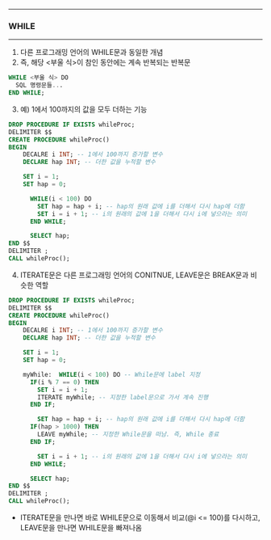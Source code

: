 -----
### WHILE
-----
1. 다른 프로그래밍 언어의 WHILE문과 동일한 개념
2. 즉, 해당 <부울 식>이 참인 동안에는 계속 반복되는 반복문
```sql
WHILE <부울 식> DO
  SQL 명령문들...
END WHILE;
```
3. 예) 1에서 100까지의 값을 모두 더하는 기능
```sql
DROP PROCEDURE IF EXISTS whileProc;
DELIMITER $$
CREATE PROCEDURE whileProc()
BEGIN
    DECALRE i INT; -- 1에서 100까지 증가할 변수
    DECLARE hap INT; -- 더한 값을 누적할 변수

    SET i = 1;
    SET hap = 0;

      WHILE(i < 100) DO
        SET hap = hap + i; -- hap의 원래 값에 i를 더해서 다시 hap에 더함
        SET i = i + 1; -- i의 원래의 값에 1을 더해서 다시 i에 넣으라는 의미
      END WHILE;

      SELECT hap;
END $$
DELIMITER ;
CALL whileProc();
```

4. ITERATE문은 다른 프로그래밍 언어의 CONITNUE, LEAVE문은 BREAK문과 비슷한 역할
```sql
DROP PROCEDURE IF EXISTS whileProc;
DELIMITER $$
CREATE PROCEDURE whileProc()
BEGIN
    DECALRE i INT; -- 1에서 100까지 증가할 변수
    DECLARE hap INT; -- 더한 값을 누적할 변수

    SET i = 1;
    SET hap = 0;

    myWhile:  WHILE(i < 100) DO -- While문에 label 지정
      IF(i % 7 == 0) THEN
        SET i = i + 1;
        ITERATE myWhile; -- 지정한 label문으로 가서 계속 진행
      END IF;

        SET hap = hap + i; -- hap의 원래 값에 i를 더해서 다시 hap에 더함
      IF(hap > 1000) THEN
        LEAVE myWhile; -- 지정한 While문을 떠남. 즉, While 종료
      END IF;

        SET i = i + 1; -- i의 원래의 값에 1을 더해서 다시 i에 넣으라는 의미
      END WHILE;

      SELECT hap;
END $$
DELIMITER ;
CALL whileProc();
```

  - ITERATE문을 만나면 바로 WHILE문으로 이동해서 비교(@i <= 100)를 다시하고, LEAVE문을 만나면 WHILE문을 빠져나옴
